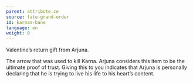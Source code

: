 ```yaml
---
parent: attribute.ce
source: fate-grand-order
id: karnas-bane
language: en
weight: 0
---
```


Valentine’s return gift from Arjuna.

The arrow that was used to kill Karna.
Arjuna considers this item to be the ultimate proof of trust.
Giving this to you indicates that Arjuna is personally declaring that he is trying to live his life to his heart’s content.
